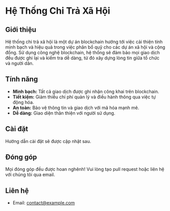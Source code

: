 # Hệ Thống Chi Trả Xã Hội

## Giới thiệu

Hệ thống chi trả xã hội là một dự án blockchain hướng tới việc cải thiện tính minh bạch và hiệu quả trong việc phân bổ quỹ cho các dự án xã hội và cộng đồng. Sử dụng công nghệ blockchain, hệ thống sẽ đảm bảo mọi giao dịch đều được ghi lại và kiểm tra dễ dàng, từ đó xây dựng lòng tin giữa tổ chức và người dân.

## Tính năng
- **Minh bạch:** Tất cả giao dịch được ghi nhận công khai trên blockchain.
- **Tiết kiệm:** Giảm thiểu chi phí quản lý và điều hành thông qua việc tự động hóa.
- **An toàn:** Bảo vệ thông tin và giao dịch với mã hóa mạnh mẽ.
- **Dễ dàng:** Giao diện thân thiện với người sử dụng.

## Cài đặt
Hướng dẫn cài đặt sẽ được cập nhật sau.

## Đóng góp
Mọi đóng góp đều được hoan nghênh! Vui lòng tạo pull request hoặc liên hệ với chúng tôi qua email.

## Liên hệ
- Email: contact@example.com
